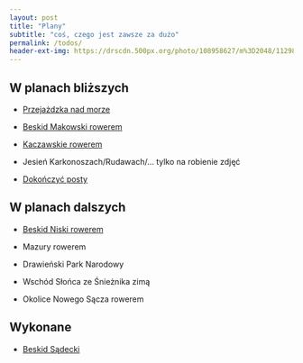 ```yaml
---
layout: post
title: "Plany"
subtitle: "coś, czego jest zawsze za dużo" 
permalink: /todos/
header-ext-img: https://drscdn.500px.org/photo/108958627/m%3D2048/11298784dfc9b54b1c430165add677d9
---
```


W planach bliższych
-------------------

* [Przejażdzka nad morze](/todos/przejazdzka-nad-morze)

* [Beskid Makowski rowerem](/todos/beskid-makowski-rowerem)

* [Kaczawskie rowerem](/todos/gory-kaczawskie-rowerem)

* Jesień Karkonoszach/Rudawach/... tylko na robienie zdjęć

* [Dokończyć posty](/todos/posty-do-zrobienia)

W planach dalszych
------------------

* [Beskid Niski rowerem](/todos/beskid-niski-rowerem)

* Mazury rowerem

* Drawieński Park Narodowy

* Wschód Słońca ze Śnieżnika zimą

* Okolice Nowego Sącza rowerem

Wykonane
--------

* [Beskid Sądecki](/todos/beskid-sadecki)

